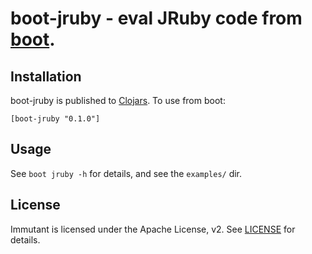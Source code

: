 # boot-jruby - eval JRuby code from [boot](http://boot-clj.com/).

## Installation

boot-jruby is published to [Clojars](https://clojars.org/boot-jruby). To use from boot:

    [boot-jruby "0.1.0"]

## Usage

See `boot jruby -h` for details, and see the `examples/` dir.

## License

Immutant is licensed under the Apache License, v2. See
[LICENSE](LICENSE) for details.

